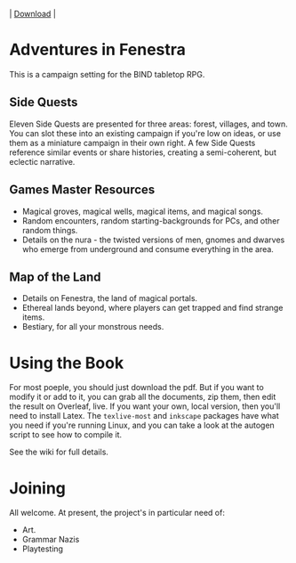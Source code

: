 | [Download](https://gitlab.com/bindrpg/aif/pipelines) |

# Adventures in Fenestra

This is a campaign setting for the BIND tabletop RPG.

## Side Quests

Eleven Side Quests are presented for three areas: forest, villages, and town.
You can slot these into an existing campaign if you're low on ideas, or use them as a miniature campaign in their own right.
A few Side Quests reference similar events or share histories, creating a semi-coherent, but eclectic narrative.

## Games Master Resources

- Magical groves, magical wells, magical items, and magical songs.
- Random encounters, random starting-backgrounds for PCs, and other random things.
- Details on the nura - the twisted versions of men, gnomes and dwarves who emerge from underground and consume everything in the area.

## Map of the Land

- Details on Fenestra, the land of magical portals.
- Ethereal lands beyond, where players can get trapped and find strange items.
- Bestiary, for all your monstrous needs.

# Using the Book

For most poeple, you should just download the pdf.  But if you want to modify it or add to it, you can grab all the documents, zip them, then edit the result on Overleaf, live.  If you want your own, local version, then you'll need to install Latex.  The `texlive-most` and `inkscape` packages have what you need if you're running Linux, and you can take a look at the autogen script to see how to compile it.

See the wiki for full details.

# Joining

All welcome.  At present, the project's in particular need of:

- Art.
- Grammar Nazis
- Playtesting

